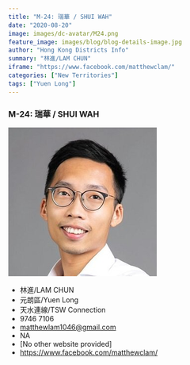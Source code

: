 ```yaml
---
title: "M-24: 瑞華 / SHUI WAH"
date: "2020-08-20"
image: images/dc-avatar/M24.png
feature_image: images/blog/blog-details-image.jpg
author: "Hong Kong Districts Info"
summary: "林進/LAM CHUN"
iframe: "https://www.facebook.com/matthewclam/"
categories: ["New Territories"]
tags: ["Yuen Long"]
---
```


### M-24: 瑞華 / SHUI WAH  
![](/images/dc-avatar/M24.png)  

 - 林進/LAM CHUN  
 - 元朗區/Yuen Long  
 - 天水連線/TSW Connection  
 - 9746 7106  
 - matthewlam1046@gmail.com  
 - NA  
 - [No other website provided]  
 - https://www.facebook.com/matthewclam/
